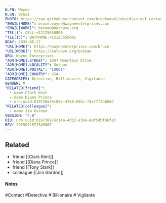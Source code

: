 ```yaml
---
N.FN: Wayne
N.GN: Bruce
PHOTO: https://raw.githubusercontent.com/broekema41/obsidian-vcf-contacts/refs/heads/master/assets/demo-data/avatars/avatar16.jpg
"EMAIL[HOME]": bruce.wayne@wayneenterprises.com
"EMAIL[WORK]": batman@batcave.org
"TEL[]": CELL:+12125550000
"TEL[1:]": BATPHONE:+12125550001
BDAY: 1939-05-27
"URL[HOME]": https://wayneenterprises.com/bruce
"URL[WORK]": https://batcave.org/batman
ORG: Wayne Enterprises
"ADR[HOME].STREET": 1007 Mountain Drive
"ADR[HOME].LOCALITY": Gotham
"ADR[HOME].POSTAL": "10001"
"ADR[HOME].COUNTRY": USA
CATEGORIES: Detective, Billionaire, Vigilante
GENDER: M
"RELATED[friend]": 
  - name:Clark Kent
  - name:Diana Prince
  - urn:uuid:019730a76c09e-4768-b9bc-f4e7ff3b8b8d
"RELATED[colleague]":
  - name:Jim Gordon
VERSION: "4.0"
UID: urn:uuid:019730a76c14a-4d32-a36e-a0f5dbf86fa3
REV: 20250115T154500Z
---
```


## Related
- friend [[Clark Kent]]
- friend [[Diana Prince]]
- friend [[Tony Stark]]
- colleague [[Jim Gordon]]

#### Notes


#Contact #Detective # Billionaire # Vigilante
